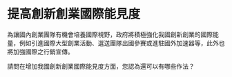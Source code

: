 # 提高創新創業國際能見度

為讓國內創業團隊有機會培養國際視野，政府將積極強化我國創新創業的國際能量，例如引進國際大型創業活動、選送團隊出國參賽或進駐國外加速器等，此外也將加強國際之行銷宣傳。

請問在增加我國創新創業國際能見度方面，您認為還可以有哪些作法？
